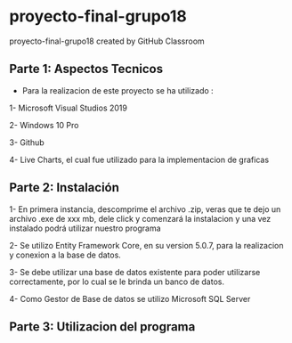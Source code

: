 # proyecto-final-grupo18
proyecto-final-grupo18 created by GitHub Classroom

## Parte 1: Aspectos Tecnicos

- Para la realizacion de este proyecto se ha utilizado :

1- Microsoft Visual Studios 2019

2- Windows 10 Pro

3- Github

4- Live Charts, el cual fue utilizado para la implementacion
   de graficas 
  
## Parte 2: Instalación

1- En primera instancia, descomprime el archivo .zip, veras que te dejo un archivo .exe de xxx mb, dele click y comenzará la instalacion y una vez instalado podrá utilizar nuestro programa
  
2- Se utilizo Entity Framework Core, en su version 5.0.7, para la realizacion y conexion a la base de datos.

3- Se debe utilizar una base de datos existente para poder utilizarse correctamente, por lo cual se le brinda un banco de datos. 

4- Como Gestor de Base de datos se utilizo Microsoft SQL Server

## Parte 3: Utilizacion del programa
  





